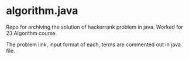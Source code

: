 # algorithm.java

Repo for archiving the solution of hackerrank problem in java.
Worked for 23 Algorithm course.

The problem link, input format of each, terms are commented out in java file.
